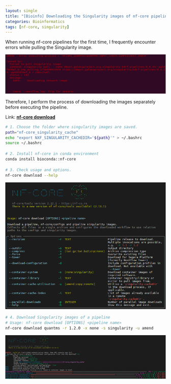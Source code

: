 ```yaml
---
layout: single
title: "[Bioinfo] Downloading the Singularity images of nf-core pipeline"
categories: Bioinformatics
tags: [nf-core, singularity]
---
```


When running nf-core pipelines for the first time, I frequently encounter errors while pulling the Singularity image.

![](../../images/2024-03-13-nf-core-singularity-img/2024-03-14-23-56-50-image.png)

Therefore, I perform the process of downloading the images separately before executing the pipeline.

Link: [**nf-core download**](https://nf-co.re/tools#downloading-pipelines-for-offline-use)

```bash
# 1. Choose the folder where singularity images are saved.
path="nf-core_singularity_cache"
echo "export NXF_SINGULARITY_CACHEDIR='${path}'" > ~/.bashrc
source ~/.bashrc

# 2. Install nf-core in conda environment
conda install bioconda::nf-core

# 3. Check usage and options.
nf-core download --help
```

![](../../images/2024-03-13-nf-core-singularity-img/2024-03-14-23-44-43-image.png)

```bash
# 4. Download Singularity images of a pipeline
# Usage: nf-core download [OPTIONS] <pipeline name>
nf-core download quantms -r 1.2.0 -x none -s singularity -u amend
```

![](../../images/2024-03-13-nf-core-singularity-img/2024-03-14-23-22-55-image.png)